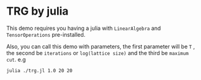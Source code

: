 # TRG by julia

This demo requires you having a julia with `LinearAlgebra` and `TensorOperations` pre-installed. 

Also, you can call this demo with parameters, the first parameter will be `T` , the second be `iterations` or `log(lattice size)` and the third be `maximum cut`. e.g

```bash
julia ./trg.jl 1.0 20 20
```

